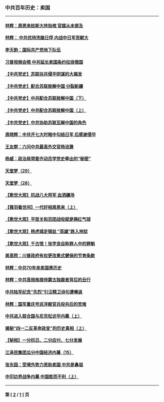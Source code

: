 ### 中共百年历史：卖国
---
#### [林辉：周恩来给斯大林抬棺 官媒从未提及](../../pages/nf1176117/n13961173.md?04050430) 
#### [林辉： 中共优待洗脑日俘 内战中日军贡献大](../../pages/nf1176117/n13624644.md?04050430) 
#### [李天韵：国际共产党地下队伍](../../pages/nf1176117/n13611808.md?04050430) 
#### [习普视频会晤 中共延长卖国条约拉拢俄国](../../pages/nf1176117/n13060971.md?04050430) 
#### [【中共党史】苏联扶共侵华阴谋的大揭发](../../pages/nf1176117/n13056050.md?04050430) 
#### [【中共党史】配合苏联肢解中国 分裂新疆](../../pages/nf1176117/n13040700.md?04050430) 
#### [【中共党史】中共配合苏联肢解中国（下）](../../pages/nf1176117/n13035660.md?04050430) 
#### [【中共党史】中共配合苏联肢解中国（上）](../../pages/nf1176117/n13030262.md?04050430) 
#### [【中共党史】中共协助苏联瓦解中国的角色](../../pages/nf1176117/n13018109.md?04050430) 
#### [周晓辉：中共开七大时暗中勾结日军 后感谢侵华](../../pages/nf1176117/n12921960.md?04050430) 
#### [王友群：六问中共最高外交官杨洁篪](../../pages/nf1176117/n12836495.md?04050430) 
#### [杨威：政治局常委齐动员学党史牵出的“秘密”](../../pages/nf1176117/n12764642.md?04050430) 
#### [天堂梦（29）](../../pages/nf1176117/n12408465.md?04050430) 
#### [天堂梦（28）](../../pages/nf1176117/n12408309.md?04050430) 
#### [【欺世大观】抗战八大将军 血洒疆场](../../pages/nf1176117/n12357044.md?04050430) 
#### [【薇羽看世间】一代奸相周恩来（上）](../../pages/nf1176117/n12401109.md?04050430) 
#### [【欺世大观】平型关和百团战役就是俩红气球](../../pages/nf1176117/n12359157.md?04050430) 
#### [【欺世大观】杨虎城走钢丝 “英雄”跌入地狱](../../pages/nf1176117/n12358840.md?04050430) 
#### [【欺世大观】千古恨！张学良自称罪人中的罪魁](../../pages/nf1176117/n12358629.md?04050430) 
#### [美高院：川普政府有权更改奥式健保的节育条款](../../pages/nf1176117/n12242171.md?04050430) 
#### [林辉：中共70年来卖国黑历史](../../pages/nf1176117/n11552181.md?04050430) 
#### [林辉：中共高规格接待蒙古独裁者背后的丑行](../../pages/nf1176117/n11225005.md?04050430) 
#### [中共陆军纪念“先烈”引汪精卫诗句遭嘲讽](../../pages/nf1176117/n11153345.md?04050430) 
#### [林辉：国军重庆号巡洋舰官兵投共后的苦难](../../pages/nf1176117/n10997801.md?04050430) 
#### [中共进入联合国与尼克松访华内幕（上）](../../pages/nf1176117/n10138788.md?04050430) 
#### [揭秘“四一二反革命政变”的历史真相（上）](../../pages/nf1176117/n9996650.md?04050430) 
#### [【秘档】一分抗日、二分应付、七分发展](../../pages/nf1176117/n9331484.md?04050430) 
#### [江泽民集团瓜分中国经济内幕（15）](../../pages/nf1176117/n9268584.md?04050430) 
#### [张东园：受境外势力资助卖国 中共是鼻祖](../../pages/nf1176117/n9272480.md?04050430) 
#### [中印边界战争内幕 中国胜而不利（上）](../../pages/nf1176117/n9252458.md?04050430) 

---
#### 第 [ [2](./2.md?04050430) / [1](./1.md?04050430) ] 页
